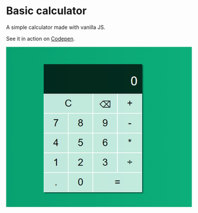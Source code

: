 # Basic calculator

A simple calculator made with vanilla JS.

See it in action on [Codepen](https://codepen.io/dragostemelie/pen/qBrYmjP).

![Calculator screenshot](https://github.com/dragostemelie/basic-calculator/raw/main/screenshot.png)
